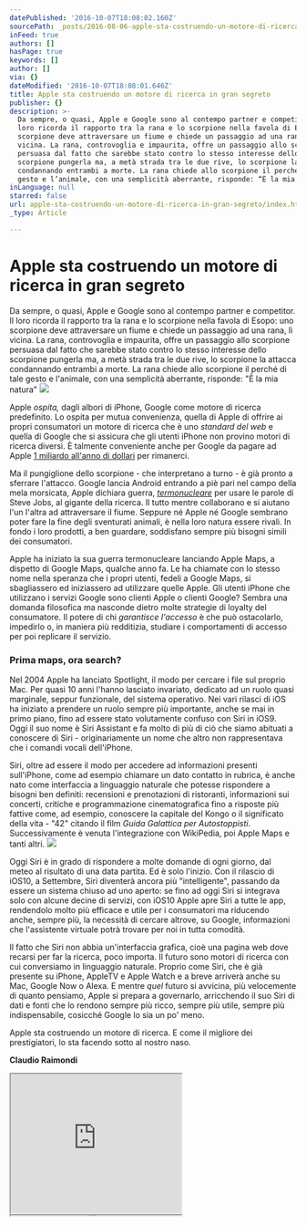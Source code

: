 ```yaml
---
datePublished: '2016-10-07T18:08:02.160Z'
sourcePath: _posts/2016-08-06-apple-sta-costruendo-un-motore-di-ricerca-in-gran-segreto.md
inFeed: true
authors: []
hasPage: true
keywords: []
author: []
via: {}
dateModified: '2016-10-07T18:08:01.646Z'
title: Apple sta costruendo un motore di ricerca in gran segreto
publisher: {}
description: >-
  Da sempre, o quasi, Apple e Google sono al contempo partner e competitor. Il
  loro ricorda il rapporto tra la rana e lo scorpione nella favola di Esopo: uno
  scorpione deve attraversare un fiume e chiede un passaggio ad una rana, lì
  vicina. La rana, controvoglia e impaurita, offre un passaggio allo scorpione
  persuasa dal fatto che sarebbe stato contro lo stesso interesse dello
  scorpione pungerla ma, a metà strada tra le due rive, lo scorpione la attacca
  condannando entrambi a morte. La rana chiede allo scorpione il perché di tale
  gesto e l’animale, con una semplicità aberrante, risponde: “È la mia natura”
inLanguage: null
starred: false
url: apple-sta-costruendo-un-motore-di-ricerca-in-gran-segreto/index.html
_type: Article

---
```

# Apple sta costruendo un motore di ricerca in gran segreto

Da sempre, o quasi, Apple e Google sono al contempo partner e competitor. Il loro ricorda il rapporto tra la rana e lo scorpione nella favola di Esopo: uno scorpione deve attraversare un fiume e chiede un passaggio ad una rana, lì vicina. La rana, controvoglia e impaurita, offre un passaggio allo scorpione persuasa dal fatto che sarebbe stato contro lo stesso interesse dello scorpione pungerla ma, a metà strada tra le due rive, lo scorpione la attacca condannando entrambi a morte. La rana chiede allo scorpione il perché di tale gesto e l'animale, con una semplicità aberrante, risponde: "È la mia natura"
![](https://the-grid-user-content.s3-us-west-2.amazonaws.com/33c69b9d-5c87-496d-bdc4-551231b49c9c.jpg)

Apple _ospita,_ dagli albori di iPhone, Google come motore di ricerca predefinito. Lo ospita per mutua convenienza, quella di Apple di offrire ai propri consumatori un motore di ricerca che è uno _standard del web_ e quella di Google che si assicura che gli utenti iPhone non provino motori di ricerca diversi. È talmente conveniente anche per Google da pagare ad Apple [1 miliardo all'anno di dollari][0] per rimanerci.

Ma il pungiglione dello scorpione - che interpretano a turno - è già pronto a sferrare l'attacco. Google lancia Android entrando a piè pari nel campo della mela morsicata, Apple dichiara guerra, _[termonucleare][1]_ per usare le parole di Steve Jobs, al gigante della ricerca. Il tutto mentre collaborano e si aiutano l'un l'altra ad attraversare il fiume. Seppure né Apple né Google sembrano poter fare la fine degli sventurati animali, è nella loro natura essere rivali. In fondo i loro prodotti, a ben guardare, soddisfano sempre più bisogni simili dei consumatori.

Apple ha iniziato la sua guerra termonucleare lanciando Apple Maps, a dispetto di Google Maps, qualche anno fa. Le ha chiamate con lo stesso nome nella speranza che i propri utenti, fedeli a Google Maps, si sbagliassero ed iniziassero ad utilizzare quelle Apple. Gli utenti iPhone che utilizzano i servizi Google sono clienti Apple o clienti Google? Sembra una domanda filosofica ma nasconde dietro molte strategie di loyalty del consumatore. Il potere di chi _garantisce l'accesso_ è che può ostacolarlo, impedirlo o, in maniera più redditizia, studiare i comportamenti di accesso per poi replicare il servizio.

### Prima maps, ora search?

Nel 2004 Apple ha lanciato Spotlight, il modo per cercare i file sul proprio Mac. Per quasi 10 anni l'hanno lasciato invariato, dedicato ad un ruolo quasi marginale, seppur funzionale, del sistema operativo. Nei vari rilasci di iOS ha iniziato a prendere un ruolo sempre più importante, anche se mai in primo piano, fino ad essere stato volutamente confuso con Siri in iOS9\. Oggi il suo nome è Siri Assistant e fa molto di più di ciò che siamo abituati a conoscere di Siri - originariamente un nome che altro non rappresentava che i comandi vocali dell'iPhone.

Siri, oltre ad essere il modo per accedere ad informazioni presenti sull'iPhone, come ad esempio chiamare un dato contatto in rubrica, è anche nato come interfaccia a linguaggio naturale che potesse rispondere a bisogni ben definiti: recensioni e prenotazioni di ristoranti, informazioni sui concerti, critiche e programmazione cinematografica fino a risposte più fattive come, ad esempio, conoscere la capitale del Kongo o il significato della vita - "42" citando il film _Guida Galattica per Autostoppisti_. Successivamente è venuta l'integrazione con WikiPedia, poi Apple Maps e tanti altri.
![](https://the-grid-user-content.s3-us-west-2.amazonaws.com/19bbd1d2-7b61-460e-ab5f-8e9823cbfff0.png)

Oggi Siri è in grado di rispondere a molte domande di ogni giorno, dal meteo al risultato di una data partita. Ed è solo l'inizio. Con il rilascio di iOS10, a Settembre, Siri diventerà ancora più "intelligente", passando da essere un sistema chiuso ad uno aperto: se fino ad oggi Siri si integrava solo con alcune decine di servizi, con iOS10 Apple apre Siri a tutte le app, rendendolo molto più efficace e utile per i consumatori ma riducendo anche, sempre più, la necessità di cercare altrove, su Google, informazioni che l'assistente virtuale potrà trovare per noi in tutta comodità.

Il fatto che Siri non abbia un'interfaccia grafica, cioè una pagina web dove recarsi per far la ricerca, poco importa. Il futuro sono motori di ricerca con cui conversiamo in linguaggio naturale. Proprio come Siri, che è già presente su iPhone, AppleTV e Apple Watch e a breve arriverà anche su Mac, Google Now o Alexa. E mentre _quel_ futuro si avvicina, più velocemente di quanto pensiamo, Apple si prepara a governarlo, arricchendo il suo Siri di dati e fonti che lo rendono sempre più ricco, sempre più utile, sempre più indispensabile, cosicché Google lo sia un po' meno.

Apple sta costruendo un motore di ricerca. E come il migliore dei prestigiatori, lo sta facendo sotto al nostro naso.

**Claudio Raimondi**

<iframe src="https://the-grid.github.io/ed-userhtml/?g=eJytkkFvnDAQhe_8ihE9AGqAY6Usu1XaXalbRUmlrJRjZOzZZVqwqT1stGry3zuwJK1y6aVGQmCP3xt_flXgU4urqHbmBL8ikFEr_ePg3WBNrl3r_CW8238Yn0X0HFXlvCGqDB2BzDI2FH4O4YEbj8rEq6qUhVVUBe2pZyk8Kg9zjXZ2TwdYwn6wmslZSLPZlRsKRa8OWAy-lYqkYe4vy1K3ajDkvKLOWUOFdl2p-r7FPLCSBgP7Aa1x-WDzzrHzmBvKPWn0WuVk84NXNg948MguWbzxIoOWaU_oR8v_KMzELYpmfDVKgkjCH0kYLJwlBQzMkkAWRkmYJWPBvYii9AXVSArKEta3N8kONuvtDj5trm_vYfdlewfX25vN1MJEW4yN00Mnh7uAMP4VWm6HcdPiOJkm59tJsnPfoQheTwTe8hYQXXG-vQk9djWa4ntIXjciXzF7qgfGNDFK2DF1KAfu-uQC3lt8hLU4p9nslZqikaDA05N0NcYuKwS7YPncUGvSIGXPWSpvidococq6-fNbiyogoFW1UP2qjupuWgB2cCSx4gahUiBZ3C_jMUJBMvRX_x9l4eFFLl7J1MgjQO8e0aOB-gTrc3VVKsnyq_PU-7_Gb_GtE9g" height="244" style=""></iframe>

<iframe src="https://the-grid.github.io/ed-userhtml/?g=eJzFkk1OwzAQhfc5ReQtJRYsq1IhEAskVmwRqhzbJFPZHst2FCqUu3AWTkYmPzTdlVVXtme-92b05E2UAXzK08HrOya8NyBFAnTcqKt9RMe22Vf2852ze4ku6c_E1jmrU_JrzqOstRUFhoqtRoZsCHgIWigZGlu-QExTF5K29Hwy2mpHRm9UH-xP1AQ99_Coo5bHCLRV3735K5JfX5j1gwWoxX5t2xaPRjQK8FWARaegkHi0JYUTdpg5cfkMnkBgRaUXxqAKOfJh4ct9jQkjBxcTpIb2FYZ_YLDCXE_8bhbsdCkOxd5X7Dinm67d6p-Z3J6fSWmwOjsUgi8axHi-Z1224eNP3f4Ck13-oQ" height="1" style=""></iframe>



[0]: http://www.bloomberg.com/news/articles/2016-01-22/google-paid-apple-1-billion-to-keep-search-bar-on-iphone
[1]: http://mashable.com/2012/04/05/steve-jobs-larry-page/#o9gSm7vnnPqF
